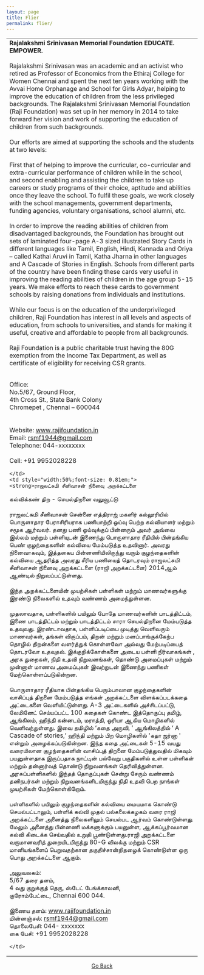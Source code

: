 ```yaml
---
layout: page
title: Flier
permalink: flier/
---
```


<!-- <object data="{{ site.url }}{{ site.baseurl }}/_pdfs/Algebra_I_Reference_Sheet.pdf" width="1000" height="1000" type="application/pdf"></object> -->

<!-- <object data="../assets/RSMF_Flier.pdf" width="105%" height="1000" type="application/pdf"></object> -->

<table style="width:100%">
 <tr>
    <td style="width:50%">
    <strong>Rajalakshmi Srinivasan Memorial Foundation
EDUCATE. EMPOWER.</strong>
<br>
<br>
Rajalakshmi Srinivasan was an academic and an activist who retired as Professor of Economics from the Ethiraj College for Women Chennai and spent the next ten years working with the Avvai Home Orphanage and School for Girls Adyar, helping to improve the education of children from the less privileged backgrounds. The Rajalakshmi Srinivasan Memorial Foundation (Raji Foundation) was set up in her memory in 2014 to take forward her vision and work of supporting the education of children from such backgrounds.
<br>
<br>
Our efforts are aimed at supporting the schools and the students at two levels:
<br>
<br>
First that of helping to improve the curricular, co-curricular and extra-curricular performance of children while in the school, and second enabling and assisting the children to take up careers or study programs of their choice, aptitude and abilities once they leave the school. To fulfil these goals, we work closely with the school managements, government departments, funding agencies, voluntary organisations, school alumni, etc.
<br>
<br>
In order to improve the reading abilities of children from disadvantaged backgrounds, the Foundation has brought out sets of laminated four-page A-3 sized illustrated Story Cards in different languages like Tamil, English, Hindi, Kannada and Oriya – called Kathai Aruvi in Tamil, Katha Jharna in other languages and A Cascade of Stories in English. Schools from different parts of the country have been finding these cards very useful in improving the reading abilities of children in the age group 5-15 years. We make efforts to reach these cards to government schools by raising donations from individuals and institutions.  
<br>
<br>
While our focus is on the education of the underprivileged children, Raji Foundation has interest in all levels and aspects of education, from schools to universities, and stands for making it useful, creative and affordable to people from all backgrounds.
<br>
<br>
Raji Foundation is a public charitable trust having the 80G exemption from the Income Tax Department, as well as certificate of eligibility for receiving CSR grants.
<br>
<br>

Office:<br>
No.5/67, Ground Floor,<br>
4th Cross St., State Bank Colony<br>
Chromepet , Chennai – 600044<br>
<br>
<br>
Website: www.rajifoundation.in<br>
Email: rsmf1944@gmail.com<br>
Telephone: 044-xxxxxxxx<br>  
Cell:  +91 9952028228<br>

    </td>
    <td style="width:50%;font-size: 0.81em;">
    <strong>ராஜலட்சுமி சீனிவாசன் நினைவு அறக்கட்டளை
கல்விக்கண் திற - செயல்திறனை வலுவூட்டு</strong>
<br>
<br>
ராஜலட்சுமி சீனிவாசன் சென்னை எத்திராஜ் மகளிர் கல்லூரியில் பொருளாதார பேராசிரியராக பணியாற்றி ஓய்வு பெற்ற கல்வியாளர் மற்றும் சமூக ஆர்வலர். தனது பணி ஓய்வுக்குப் பின்னரும் அவர் அவ்வை இல்லம் மற்றும் பள்ளியுடன் இணைந்து பொருளாதார ரீதியில் பின்தங்கிய பெண் குழந்தைகளின் கல்வியை மேம்படுத்த  உதவினார். அவரது நினைவாகவும், இத்தகைய பின்னணியிலிருந்து வரும் குழந்தைகளின் கல்வியை ஆதரித்த அவரது சீரிய பணியைத் தொடரவும் ராஜலட்சுமி சீனிவாசன் நினைவு அறக்கட்டளை (ராஜி அறக்கட்டளை)  2014ஆம் ஆண்டில் நிறுவப்பட்டுள்ளது.
<br>
<br>
இந்த அறக்கட்டளையின் முயற்சிகள் பள்ளிகள் மற்றும் மாணவர்களுக்கு இரண்டு நிலைகளில் உதவும் வண்ணம் அமைந்துள்ளன. 
<br>
<br>
முதலாவதாக, பள்ளிகளில் பயிலும் போதே மாணவர்களின் பாடத்திட்டம், இணை பாடத்திட்டம் மற்றும் பாடத்திட்டம் சாரா  செயல்திறனை மேம்படுத்த உதவுவது. இரண்டாவதாக, பள்ளிப்படிப்பை முடித்து வெளிவரும் மாணவர்கள், தங்கள் விருப்பம், திறன் மற்றும் மனப்பாங்குக்கேற்ப தொழில் திறன்களை வளர்த்துக் கொள்ளவோ அல்லது மேற்படிப்பைத்  தொடரவோ உதவுதல். இக்குறிக்கோள்களை அடைய பள்ளி நிர்வாகங்கள் , அரசு துறைகள், நிதி உதவி நிறுவனங்கள், தொண்டு அமைப்புகள் மற்றும் முன்னாள் மாணவ அமைப்புகள் இவற்றுடன் இணைந்து பணிகள் மேற்கொள்ளப்படுகின்றன.
<br>
<br>
பொருளாதார ரீதியாக பின்தங்கிய பெரும்பாலான குழந்தைகளின் வாசிப்புத் திறனை மேம்படுத்த எங்கள் அறக்கட்டளை விளக்கப்படக்கதை அட்டைகளை வெளியிட்டுள்ளது.
A-3 அட்டைகளில் அச்சிடப்பட்டு, லேமினேட் செய்யப்பட்ட 100 கதைகள் கொண்ட இத்தொகுப்பு தமிழ், ஆங்கிலம், ஹிந்தி கன்னடம், மராத்தி, ஒரியா ஆகிய மொழிகளில் வெளிவந்துள்ளது. இவை தமிழில் ‘கதை அருவி, ’ ஆங்கிலத்தில் ‘ A Cascade of stories,’  ஹிந்தி மற்றும் பிற மொழிகளில் 'கதா ஜர்னா ' என்றும் அழைக்கப்படுகின்றன. இந்த கதை அட்டைகள் 5-15 வயது வரையிலான குழந்தைகளின் வாசிப்புத் திறனை மேம்படுத்துவதில் மிகவும் பயனுள்ளதாக இருப்பதாக நாட்டின் பல்வேறு பகுதிகளில் உள்ள பள்ளிகள் மற்றும்  தன்னார்வத் தொண்டு நிறுவனங்கள் தெரிவித்துள்ளன. அரசுப்பள்ளிகளில் இந்தத் தொகுப்புகள் சென்று சேரும் வண்ணம் தனிநபர்கள் மற்றும் நிறுவனங்களிடமிருந்து நிதி உதவி பெற நாங்கள் முயற்சிகள் மேற்கொள்கிறோம்.
<br>
<br>
பள்ளிகளில் பயிலும் குழந்தைகளின் கல்வியை மையமாக கொண்டு செயல்பட்டாலும், பள்ளிக் கல்வி முதல் பல்கலைக்கழகம் வரை ராஜி அறக்கட்டளை அனைத்து நிலைகளிலும் செயல்பட ஆர்வம் கொண்டுள்ளது. மேலும் அனைத்து பின்னணி மக்களுக்கும் பயனுள்ள, ஆக்கப்பூர்வமான கல்வி கிடைக்க செய்வதில் உறுதி பூண்டுள்ளது.ராஜி அறக்கட்டளை வருமானவரித் துறையிடமிருந்து 80-G விலக்கு மற்றும் CSR மானியங்களைப் பெறுவதற்கான தகுதிச்சான்றிதழைக் கொண்டுள்ள ஒரு பொது அறக்கட்டளை ஆகும்.
<br>
<br>
அலுவலகம்:<br>
5/67 தரை தளம்,<br>
4 வது குறுக்குத் தெரு, ஸ்டேட் பேங்க்காலனி,<br>
குரோம்பேட்டை, Chennai 600 044.
<br>
<br>
இணைய தளம்: www.rajifoundation.in<br>
மின்னஞ்சல்: rsmf1944@gmail.com<br>
தொலைபேசி: 044- xxxxxxx<br>
கை பேசி: +91 9952028228<br>             

    </td>
 </tr>
</table>


<p style="text-align: center;"><a href="#" onClick="history.go(-1)">Go Back</a></p>

